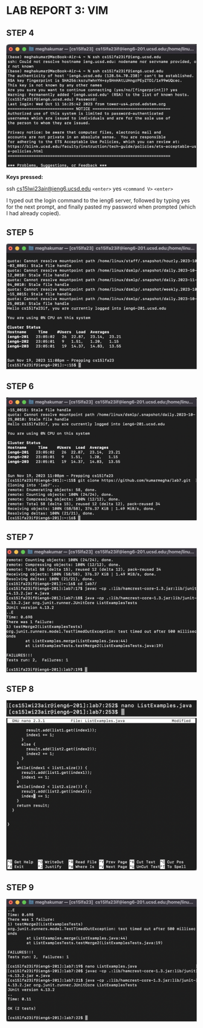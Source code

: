 # LAB REPORT 3: VIM

## STEP 4

![Image](first.png)

**Keys pressed:**

ssh cs15lwi23air@ieng6.ucsd.edu `<enter>`
yes
`<command V>` `<enter>`

I typed out the login command to the ieng6 server, followed by typing yes for the 
next prompt, and finally pasted my password when prompted (which I had already copied).

## STEP 5

![Image](second.png)

## STEP 6

![Image](third.png)


## STEP 7

![Image](fourth.png)

## STEP 8

![Image](fifth.png)

## STEP 9

![Image](sixth.png)
